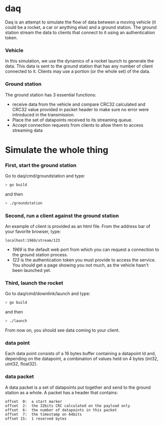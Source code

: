 # daq
Daq is an attempt to simulate the flow of data between a moving vehicle (it could be a rocket, a car or anything else) and a ground station. The ground station stream the data to clients that connect to it using an authentication token.


### Vehicle
In this simulation, we use the dynamics of a rocket launch to generate the data. This data is sent to the ground station that has any number of client connected to it. Clients may use a portion (or the whole set) of the data.


### Ground station
The ground station has 3 essential functions:
- receive data from the vehicle and compare CRC32 calculated and CRC32 value provided in packet header to make sure no error were introduced in the transmission. 
- Place the set of datapoints received to its streaming queue.
- Accept connection requests from clients to allow them to access streaming data


# Simulate the whole thing


### First, start the ground station
Go to daq/cmd/groundstation and type:
```bash
> go build
```
and then
```bash
> ./groundstation
```


### Second, run a client against the ground station
An example of client is provided as an html file. From the address bar of your favorite browser, type:
```
localhost:1969/stream/123
```
- *1969* is the default web port from which you can request a connection to the ground station process. 
- *123* is the authentication token you must provide to access the service.
You should get a page showing you not much, as the vehicle hasn't been launched yet.

### Third, launch the rocket
Go to daq/cmd/downlink/launch and type:
```bash
> go build
```
and then
```bash
> ./launch
```

From now on, you should see data coming to your client.


### data point
Each data point consists of a 16 bytes buffer containing a datapoint Id and, depending on the datapoint, a combination of values held on 4 bytes (int32, uint32, float32).  

### data packet
A data packet is a set of datapoints put together and send to the ground station as a whole. A packet has a header that contains:

```text
offset  0:  a start marker
offset  2:  the 32bits CRC calculated on the payload only
offset  6:  the number of datapoints in this packet
offset  7:  the timestamp on 64bits
offset 15:  1 reserved bytes
```
